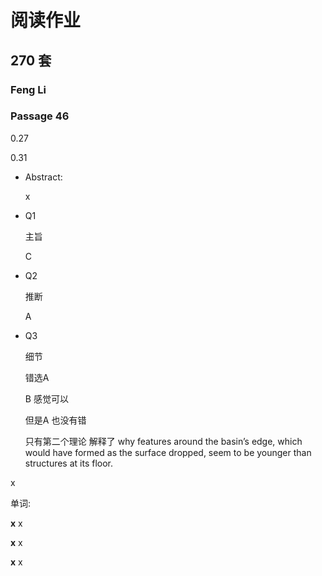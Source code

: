 # 阅读作业

## 270 套

### Feng Li

### Passage 46

0.27

0.31

- Abstract:

  x

- Q1

  主旨

  C

- Q2

  推断

  A

- Q3

  细节
  
  错选A
  
  B 感觉可以
  
  但是A 也没有错
  
  只有第二个理论 解释了 why features around the basin’s edge, which would have formed as the surface dropped, seem to be younger than structures at its floor.
  
  
  
  

x

单词:

**x** x

**x** x

**x** x
